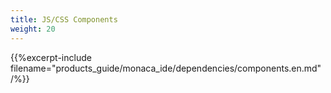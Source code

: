 ```yaml
---
title: JS/CSS Components
weight: 20
---
```


{{%excerpt-include filename="products_guide/monaca_ide/dependencies/components.en.md" /%}}
